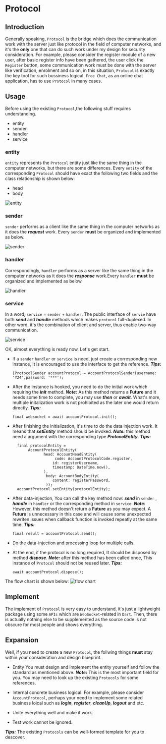 # Protocol

## Introduction

Generally speaking, `Protocol` is the bridge which does the communication work with the server just like protocol in the field of computer networks, and it's the **only** one that can do such work under my design for security consideration. For example, please consider the register module of a new user, after basic register info have been gathered, the user click the `Register` button, some communication work must be done with the server like verification, enrolment and so on, in this situation, `Protocol` is exactly the key tool for such bussiness logical. `Free Chat`, as an online chat application, has to use `Protocol` in many cases.

## Usage

Before using the existing `Protocol`,the following stuff requires understanding.
  
- entity
- sender
- handler
- service

### entity

`entity` represents the `Protocol` entity just like the same thing in the computer networks, but there are some differences. Every `entity` of the corresponding `Protocol` should have exact the following two fields and the class relationship is shown below:

- head
- body

![entity](uml/protocol/entity.png)

### sender

`sender` performs as a client like the same thing in the computer networks as it does the ***request*** work. Every `sender` **must** be organized and implemented as below.

![sender](uml/protocol/sender.png)

### handler

Correspondingly, `handler` performs as a server like the same thing in the computer networks as it does the ***response*** work.Every `handler` **must** be organized and implemented as below.

![handler](uml/protocol/handler.png)

### service

In a word, `service` = `sender` + `handler`.
The public interface of `servie`  have both ***send*** and ***handle*** methods which makes `protocol` full-duplexed.
In other word, it's the combination of client and server, thus enable two-way communication.

![service](uml/protocol/service.png)

OK, almost everything is ready now. Let's get start.

- If a `sender` `handler` or `service` is need, just create a corresponding new  instance, It is encouraged to use the interface to get the reference.
  ***Tips:***

  ```code
  IProtocolSender accountProtocol = AccountProtocolSender(username: 'Y24',password: '***');
  ```

- After the instance is hooked, you need to do the initial work which requiring the ***init*** method.
  ***Note:*** As this method returns a **Future** and it needs some time to complete, you may use ***then*** or ***await***. What's more, multiple initalization work is not prohibited as the later one would return directly.
  ***Tips:***
  
  ```code
  final websocket = await accountProtocol.init();
  ```

- After finishing the initialization, it's time to do the data injection work. It means that  ***setEntity*** method should be invoked.
***Note:*** this method need a argument with the corresponding type ***ProtocolEntity***.
 ***Tips*:**

  ```code
    final protocolEntity =
         AccountProtocolEntity(
                head: AccountHeadEntity(
                     code: AccountProtocolCode.register,
                    id: registerUsername,
                    timestamp: DateTime.now(),
                ),
                 body: AccountBodyEntity(
                    content: registerPassword,
                 ));
    accountProtocol.setEntity(protocolEntity);
  ```

- After data-injection, You can call the key method now: ***send*** in `sender` , ***handle*** in `handler` or the corresponding method in `service`.
***Note:*** However, this method doesn't return a **Future** as you may expect. A **Future** is unnecessary in this case and will cause some unexpected rewriten issues when callback function is invoked repeatly at the same time.
 ***Tips:***

  ```code
  final result = accountProtocol.send();
  ```

- Do the data-injection and processing loop for multiple calls.
  
- At the end, if the protocol is no long required, It should be disposed by method ***dispose***.
***Note:*** after this method has been called once, This instance of  `Protocol` should not be reused later.
***Tips:***

  ```code
  await accountProtocol.dispose();
  ```

The flow chart is shown below:
![flow chart](uml/protocol/flow_chart.png)
  
## Implement

The implement of `Protocol` is very easy to understand, it's just a lightweight package using some `APIs` which are `WebSocket`-related in `Dart`. Then, there is actually nothing else to be supplemented as the source code is not obscure for most people and shows everything.

## Expansion

Well, if you need to create a new `Protocol`, the follwing things **must** stay within your consideration and design blueprint.

- Entity
  You must design and implement the entity yourself and follow the standard as mentioned above.
  ***Note:*** This is the most important field for you. You may need to look up the existing `Protocols` for some references.

- Internal concrete business logical.
  For example, please consider `AccountProtocol`, perhaps your need to implement some related business loical such as ***login***, ***register***, ***cleanUp***, ***logout*** and etc.

- Unite everything well and make it work.

- Test work cannot be ignored.

***Tips:*** The existing `Protocols` can be well-formed template for you to descover.
